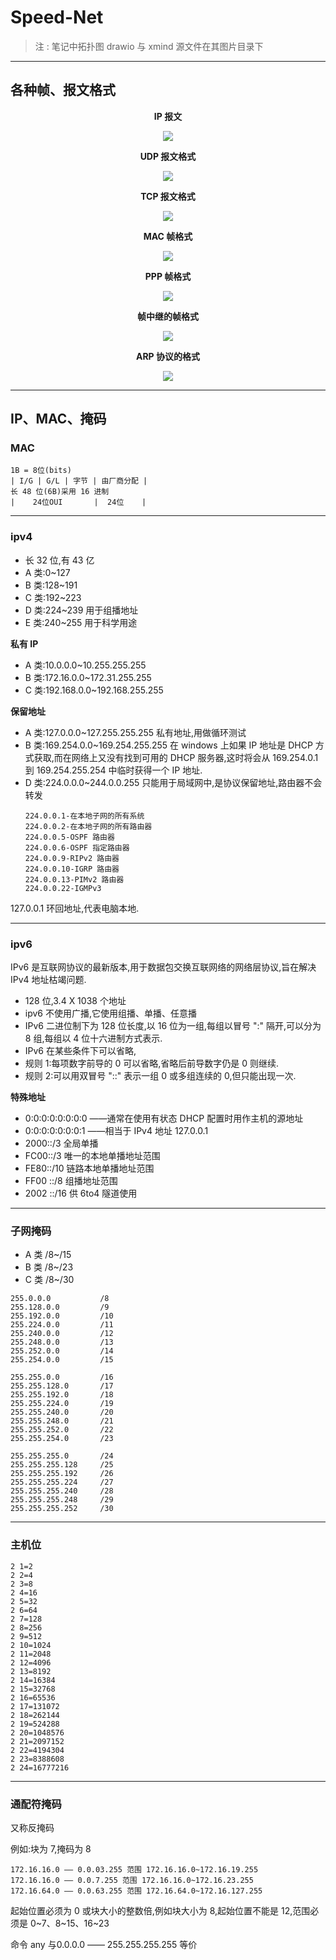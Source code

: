 # Speed-Net

> 注 : 笔记中拓扑图 drawio 与 xmind 源文件在其图片目录下

---

## 各种帧、报文格式

<p align="center"><b>IP 报文</b></p>
<p align="center">
    <img src="../../../assets/img/Integrated/Network/Speed-Net/1.png">
</p>

<p align="center"><b>UDP 报文格式</b></p>
<p align="center">
    <img src="../../../assets/img/Integrated/Network/Speed-Net/2.png">
</p>

<p align="center"><b>TCP 报文格式</b></p>
<p align="center">
    <img src="../../../assets/img/Integrated/Network/Speed-Net/3.png">
</p>

<p align="center"><b>MAC 帧格式</b></p>
<p align="center">
    <img src="../../../assets/img/Integrated/Network/Speed-Net/4.png">
</p>

<p align="center"><b>PPP 帧格式</b></p>
<p align="center">
    <img src="../../../assets/img/Integrated/Network/Speed-Net/5.png">
</p>

<p align="center"><b>帧中继的帧格式</b></p>
<p align="center">
    <img src="../../../assets/img/Integrated/Network/Speed-Net/6.png">
</p>

<p align="center"><b>ARP 协议的格式</b></p>
<p align="center">
    <img src="../../../assets/img/Integrated/Network/Speed-Net/7.png">
</p>

---

## IP、MAC、掩码
### MAC

```
1B = 8位(bits)
| I/G | G/L | 字节 | 由厂商分配 |
长 48 位(6B)采用 16 进制
|    24位OUI       |  24位    |
```

---

### ipv4

- 长 32 位,有 43 亿
- A 类:0~127
- B 类:128~191
- C 类:192~223
- D 类:224~239 用于组播地址
- E 类:240~255 用于科学用途

**私有 IP**

- A 类:10.0.0.0~10.255.255.255
- B 类:172.16.0.0~172.31.255.255
- C 类:192.168.0.0~192.168.255.255

**保留地址**

- A 类:127.0.0.0~127.255.255.255 私有地址,用做循环测试
- B 类:169.254.0.0~169.254.255.255 在 windows 上如果 IP 地址是 DHCP 方式获取,而在网络上又没有找到可用的 DHCP 服务器,这时将会从 169.254.0.1 到 169.254.255.254 中临时获得一个 IP 地址.
- D 类:224.0.0.0~244.0.0.255 只能用于局域网中,是协议保留地址,路由器不会转发
    ```
    224.0.0.1-在本地子网的所有系统
    224.0.0.2-在本地子网的所有路由器
    224.0.0.5-OSPF 路由器
    224.0.0.6-OSPF 指定路由器
    224.0.0.9-RIPv2 路由器
    224.0.0.10-IGRP 路由器
    224.0.0.13-PIMv2 路由器
    224.0.0.22-IGMPv3
    ```

127.0.0.1 环回地址,代表电脑本地.

---

### ipv6

IPv6 是互联网协议的最新版本,用于数据包交换互联网络的网络层协议,旨在解决 IPv4 地址枯竭问题.

- 128 位,3.4 X 1038 个地址
- ipv6 不使用广播,它使用组播、单播、任意播
- IPv6 二进位制下为 128 位长度,以 16 位为一组,每组以冒号 ":" 隔开,可以分为 8 组,每组以 4 位十六进制方式表示.
- IPv6 在某些条件下可以省略,
- 规则 1:每项数字前导的 0 可以省略,省略后前导数字仍是 0 则继续.
- 规则 2:可以用双冒号 "::" 表示一组 0 或多组连续的 0,但只能出现一次.

**特殊地址**
- 0:0:0:0:0:0:0:0 ——通常在使用有状态 DHCP 配置时用作主机的源地址
- 0:0:0:0:0:0:0:1 ——相当于 IPv4 地址 127.0.0.1
- 2000::/3 全局单播
- FC00::/3 唯一的本地单播地址范围
- FE80::/10 链路本地单播地址范围
- FF00 ::/8 组播地址范围
- 2002 ::/16 供 6to4 隧道使用

---

### 子网掩码

- A 类 /8~/15
- B 类 /8~/23
- C 类 /8~/30

```
255.0.0.0           /8
255.128.0.0         /9
255.192.0.0         /10
255.224.0.0         /11
255.240.0.0         /12
255.248.0.0         /13
255.252.0.0         /14
255.254.0.0         /15

255.255.0.0         /16
255.255.128.0       /17
255.255.192.0       /18
255.255.224.0       /19
255.255.240.0       /20
255.255.248.0       /21
255.255.252.0       /22
255.255.254.0       /23

255.255.255.0       /24
255.255.255.128     /25
255.255.255.192     /26
255.255.255.224     /27
255.255.255.240     /28
255.255.255.248     /29
255.255.255.252     /30
```

---

### 主机位

```
2 1=2
2 2=4
2 3=8
2 4=16
2 5=32
2 6=64
2 7=128
2 8=256
2 9=512
2 10=1024
2 11=2048
2 12=4096
2 13=8192
2 14=16384
2 15=32768
2 16=65536
2 17=131072
2 18=262144
2 19=524288
2 20=1048576
2 21=2097152
2 22=4194304
2 23=8388608
2 24=16777216
```

---

### 通配符掩码

又称反掩码

例如:块为 7,掩码为 8

```
172.16.16.0 —— 0.0.03.255 范围 172.16.16.0~172.16.19.255
172.16.16.0 —— 0.0.7.255 范围 172.16.16.0~172.16.23.255
172.16.64.0 —— 0.0.63.255 范围 172.16.64.0~172.16.127.255
```
起始位置必须为 0 或块大小的整数倍,例如块大小为 8,起始位置不能是 12,范围必须是 0~7、8~15、16~23

命令 any 与0.0.0.0 —— 255.255.255.255 等价
